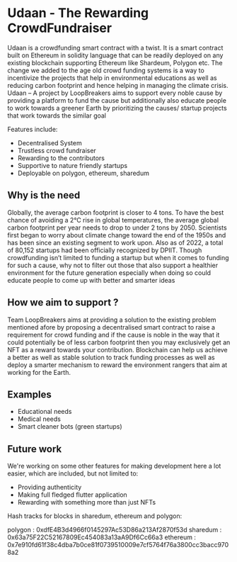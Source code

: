 # Udaan - The Rewarding CrowdFundraiser
Udaan is a crowdfunding smart contract with a twist. It is a smart contract built on Ethereum in solidity language that can be readily deployed on any existing blockchain supporting Ethereum like Shardeum, Polygon etc. The change we added to the age old crowd funding systems is a way to incentivize the projects that help in environmental educations as well as reducing carbon footprint and hence helping in managing the climate crisis. Udaan – A project by LoopBreakers aims to support every noble cause by providing a platform to fund the cause but additionally also educate people to work towards a greener Earth by prioritizing the causes/ startup projects that work towards the similar goal

Features include:
- Decentralised System
- Trustless crowd fundraiser
- Rewarding to the contributors
- Supportive to nature friendly startups
- Deployable on polygon, ethereum, sharedum

## Why is the need

Globally, the average carbon footprint is closer to 4 tons. To have the best chance of avoiding a 2℃ rise in global temperatures, the average global carbon footprint per year needs to drop to under 2 tons by 2050. Scientists first began to worry about climate change toward the end of the 1950s and has been since an existing segment to work upon. Also as of 2022, a total of 80,152 startups had been officially recognized by DPIIT. Though crowdfunding isn’t limited to funding a startup but when it comes to funding for such a cause, why not to filter out those that also support a healthier environment for the future generation especially when doing so could educate people to come up with better and smarter ideas  

## How we aim to support ?
Team LoopBreakers aims at providing a solution to the existing problem mentioned afore by proposing a decentralised smart contract to raise a requirement for crowd funding and if the cause is noble in the way that it could potentially be of less carbon footprint then you may exclusively get an NFT as a reward towards your contribution. Blockchain can help us achieve a better as well as stable solution to track funding processes as well as deploy a smarter mechanism to reward the environment rangers that aim at working for the Earth.

## Examples

- Educational needs
- Medical needs
- Smart cleaner bots (green startups)

## Future work

We're working on some other features for making development here a lot easier, which are included, but not limited to:

- Providing authenticity
- Making full fledged flutter application
- Rewarding with something more than just NFTs


Hash tracks for blocks in sharedum, ethereum and polygon:

polygon : 0xdfE4B3d4966f0145297Ac53D86a213Af2870f53d
sharedum : 0x63a75F22C52167809Ec454083a13aA9Df6Cc66a3
ethereum : 0x7e910fd61f38c4dba7b0ce81f0739510009e7cf5764f76a3800cc3bacc9708a2

